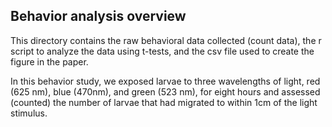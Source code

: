 ## Behavior analysis overview

This directory contains the raw behavioral data collected (count data), the r script to analyze the data using t-tests, and the csv file used to create the figure in the paper.

In this behavior study, we exposed larvae to three wavelengths of light, red (625 nm), blue (470nm), and green (523 nm), for eight hours and assessed (counted) the number of larvae that had migrated to within 1cm of the light stimulus.

